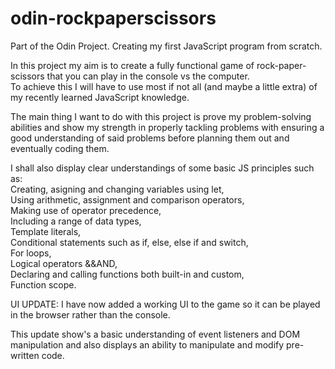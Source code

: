 # odin-rockpaperscissors
Part of the Odin Project. Creating my first JavaScript program from scratch.  

In this project my aim is to create a fully functional game of rock-paper-scissors that you can play in the console vs the computer.  
To achieve this I will have to use most if not all (and maybe a little extra) of my recently learned JavaScript knowledge.  

The main thing I want to do with this project is prove my problem-solving abilities and show my strength in properly tackling problems with ensuring a good understanding of said problems before planning them out and eventually coding them.  

I shall also display clear understandings of some basic JS principles such as:  
Creating, asigning and changing variables using let,  
Using arithmetic, assignment and comparison operators,  
Making use of operator precedence,  
Including a range of data types,  
Template literals,  
Conditional statements such as if, else, else if and switch,  
For loops,  
Logical operators &&AND,  
Declaring and calling functions both built-in and custom,  
Function scope.

UI UPDATE: I have now added a working UI to the game so it can be played in the browser rather than the console.  
  
This update show's a basic understanding of event listeners and DOM manipulation and also displays an ability to manipulate and modify pre-written code.